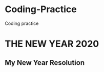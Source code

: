 # Coding-Practice
Coding practice
<main>
<h1>THE NEW YEAR 2020</h1>
<h2>My New Year Resolution</h2>
</main>
<!--
<p>My new year will be filled with wonders. Before this year runs out, I would have become a great programmer.</p>
-->
